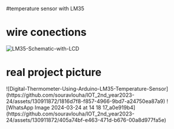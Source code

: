 #temperature sensor with LM35

<h1> wire conections</h1>

![LM35-Schematic-with-LCD](https://github.com/souravlouha/IOT_2nd_year2023-24/assets/130911872/129a49be-bc82-4133-ba2c-bd718357b490)

<h1>real project picture</h1>
![Digital-Thermometer-Using-Arduino-LM35-Temperature-Sensor](https://github.com/souravlouha/IOT_2nd_year2023-24/assets/130911872/1816d7f8-f857-4966-9bd7-a24750ea87a9)
![WhatsApp Image 2024-03-24 at 14 18 17_a0e919b4](https://github.com/souravlouha/IOT_2nd_year2023-24/assets/130911872/405a74bf-e463-471d-b676-00a8d977fa5e)

